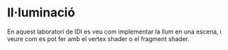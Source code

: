 # Il·luminació
En aquest laboratori de IDI es veu com implementar la llum en una escena, i veure com es pot fer amb el vertex shader o el fragment shader.
